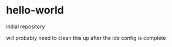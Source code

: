 # hello-world
initial repository

will probably need to clean this up after the ide config is complete
